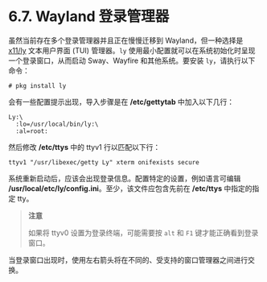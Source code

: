 # 6.7. Wayland 登录管理器

虽然当前存在多个登录管理器并且正在慢慢迁移到 Wayland，但一种选择是 [x11/ly](https://cgit.freebsd.org/ports/tree/x11/ly/pkg-descr) 文本用户界面 (TUI) 管理器。`ly` 使用最小配置就可以在系统初始化时呈现一个登录窗口，从而启动 Sway、Wayfire 和其他系统。要安装 `ly`，请执行以下命令：

```
# pkg install ly
```

会有一些配置提示出现，导入步骤是在 **/etc/gettytab** 中加入以下几行：

```
Ly:\
  :lo=/usr/local/bin/ly:\
  :al=root:
```

然后修改 **/etc/ttys** 中的 ttyv1 行以匹配以下行：

```
ttyv1 "/usr/libexec/getty Ly" xterm onifexists secure
```

系统重新启动后，应该会出现登录信息。配置特定的设置，例如语言可编辑 **/usr/local/etc/ly/config.ini**。至少，该文件应包含先前在 **/etc/ttys** 中指定的指定 tty。

>
> **注意**
>
>如果将 ttyv0 设置为登录终端，可能需要按 `alt` 和 `F1` 键才能正确看到登录窗口。

当登录窗口出现时，使用左右箭头将在不同的、受支持的窗口管理器之间进行交换。
